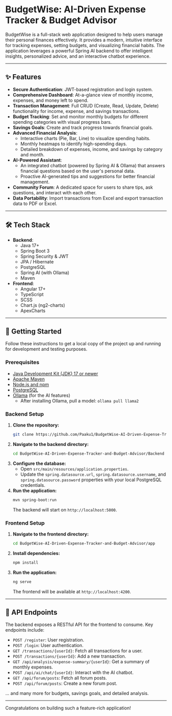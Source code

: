 # BudgetWise: AI-Driven Expense Tracker & Budget Advisor

BudgetWise is a full-stack web application designed to help users manage their personal finances effectively. It provides a modern, intuitive interface for tracking expenses, setting budgets, and visualizing financial habits. The application leverages a powerful Spring AI backend to offer intelligent insights, personalized advice, and an interactive chatbot experience.

---

## ✨ Features

- **Secure Authentication**: JWT-based registration and login system.
- **Comprehensive Dashboard**: At-a-glance view of monthly income, expenses, and money left to spend.
- **Transaction Management**: Full CRUD (Create, Read, Update, Delete) functionality for income, expense, and savings transactions.
- **Budget Tracking**: Set and monitor monthly budgets for different spending categories with visual progress bars.
- **Savings Goals**: Create and track progress towards financial goals.
- **Advanced Financial Analysis**:
    - Interactive charts (Pie, Bar, Line) to visualize spending habits.
    - Monthly heatmaps to identify high-spending days.
    - Detailed breakdown of expenses, income, and savings by category and month.
- **AI-Powered Assistant**:
    - An integrated chatbot (powered by Spring AI & Ollama) that answers financial questions based on the user's personal data.
    - Proactive AI-generated tips and suggestions for better financial management.
- **Community Forum**: A dedicated space for users to share tips, ask questions, and interact with each other.
- **Data Portability**: Import transactions from Excel and export transaction data to PDF or Excel.

---

## 🛠️ Tech Stack

-   **Backend**:
    -   Java 17+
    -   Spring Boot 3
    -   Spring Security & JWT
    -   JPA / Hibernate
    -   PostgreSQL
    -   Spring AI (with Ollama)
    -   Maven
-   **Frontend**:
    -   Angular 17+
    -   TypeScript
    -   SCSS
    -   Chart.js (ng2-charts)
    -   ApexCharts

---

## 🚀 Getting Started

Follow these instructions to get a local copy of the project up and running for development and testing purposes.

### Prerequisites

-   [Java Development Kit (JDK) 17 or newer](https://www.oracle.com/java/technologies/downloads/)
-   [Apache Maven](https://maven.apache.org/download.cgi)
-   [Node.js and npm](https://nodejs.org/en/download/)
-   [PostgreSQL](https://www.postgresql.org/download/)
-   [Ollama](https://ollama.com/) (for the AI features)
    -   After installing Ollama, pull a model: `ollama pull llama2`

### Backend Setup

1.  **Clone the repository:**
    ```sh
    git clone https://github.com/Paaku1/BudgetWise-AI-Driven-Expense-Tracker-and-Budget-Advisor
    ```
2.  **Navigate to the backend directory:**
    ```sh
    cd BudgetWise-AI-Driven-Expense-Tracker-and-Budget-Advisor/Backend
    ```
3.  **Configure the database:**
    -   Open `src/main/resources/application.properties`.
    -   Update the `spring.datasource.url`, `spring.datasource.username`, and `spring.datasource.password` properties with your local PostgreSQL credentials.
4.  **Run the application:**
    ```sh
    mvn spring-boot:run
    ```
    The backend will start on `http://localhost:5000`.

### Frontend Setup

1.  **Navigate to the frontend directory:**
    ```sh
    cd BudgetWise-AI-Driven-Expense-Tracker-and-Budget-Advisor/app
    ```
2.  **Install dependencies:**
    ```sh
    npm install
    ```
3.  **Run the application:**
    ```sh
    ng serve
    ```
    The frontend will be available at `http://localhost:4200`.

---

## 📄 API Endpoints

The backend exposes a RESTful API for the frontend to consume. Key endpoints include:

-   `POST /register`: User registration.
-   `POST /login`: User authentication.
-   `GET /transactions/{userId}`: Fetch all transactions for a user.
-   `POST /transactions/{userId}`: Add a new transaction.
-   `GET /api/analysis/expense-summary/{userId}`: Get a summary of monthly expenses.
-   `POST /api/ai/chat/{userId}`: Interact with the AI chatbot.
-   `GET /api/forum/posts`: Fetch all forum posts.
-   `POST /api/forum/posts`: Create a new forum post.

... and many more for budgets, savings goals, and detailed analysis.

---

Congratulations on building such a feature-rich application!